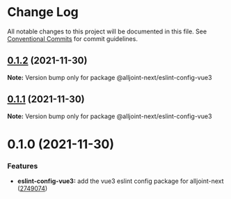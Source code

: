 # Change Log

All notable changes to this project will be documented in this file.
See [Conventional Commits](https://conventionalcommits.org) for commit guidelines.

## [0.1.2](https://github.com/AllJointTW/AllJointTool/compare/@alljoint-next/eslint-config-vue3@0.1.1...@alljoint-next/eslint-config-vue3@0.1.2) (2021-11-30)

**Note:** Version bump only for package @alljoint-next/eslint-config-vue3





## [0.1.1](https://github.com/AllJointTW/AllJointTool/compare/@alljoint-next/eslint-config-vue3@0.1.0...@alljoint-next/eslint-config-vue3@0.1.1) (2021-11-30)

**Note:** Version bump only for package @alljoint-next/eslint-config-vue3

# 0.1.0 (2021-11-30)

### Features

- **eslint-config-vue3:** add the vue3 eslint config package for alljoint-next ([2749074](https://github.com/AllJointTW/AllJointTool/commit/2749074ae85b76082302b208a0aca784b39961c4))
